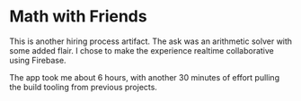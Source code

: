 Math with Friends
=======================

This is another hiring process artifact.  The ask was an arithmetic solver with some added flair.  I chose to make the experience realtime collaborative using Firebase.

The app took me about 6 hours, with another 30 minutes of effort pulling the build tooling from previous projects.



